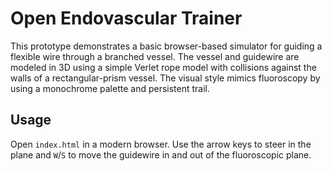# Open Endovascular Trainer

This prototype demonstrates a basic browser-based simulator for guiding a flexible wire through a branched vessel. The vessel and guidewire are modeled in 3D using a simple Verlet rope model with collisions against the walls of a rectangular-prism vessel. The visual style mimics fluoroscopy by using a monochrome palette and persistent trail.

## Usage

Open `index.html` in a modern browser. Use the arrow keys to steer in the plane and `W`/`S` to move the guidewire in and out of the fluoroscopic plane.
